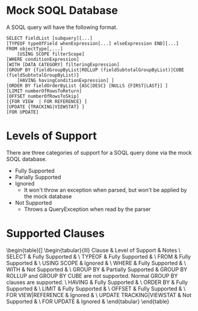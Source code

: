 # Mock SOQL Database


A SOQL query will have the following format.

```
SELECT fieldList [subquery][...]
[TYPEOF typeOfField whenExpression[...] elseExpression END][...]
FROM objectType[,...] 
    [USING SCOPE filterScope]
[WHERE conditionExpression]
[WITH [DATA CATEGORY] filteringExpression]
[GROUP BY {fieldGroupByList|ROLLUP (fieldSubtotalGroupByList)|CUBE (fieldSubtotalGroupByList)} 
    [HAVING havingConditionExpression] ] 
[ORDER BY fieldOrderByList {ASC|DESC} [NULLS {FIRST|LAST}] ]
[LIMIT numberOfRowsToReturn]
[OFFSET numberOfRowsToSkip]
[{FOR VIEW  | FOR REFERENCE} ]
[UPDATE {TRACKING|VIEWSTAT} ]
[FOR UPDATE]
```

# Levels of Support
There are three categories of support for a SOQL query done via the mock SOQL database.
* Fully Supported
* Parially Supported
* Ignored
  * It won't throw an exception when parsed, but won't be applied by the mock database
* Not Supported
  * Throws a QueryException when read by the parser

# Supported Clauses
\begin{table}[]
\begin{tabular}{lll}
Clause & Level of Support & Notes \\
SELECT & Fully Supported &  \\
TYPEOF & Fully Supported &  \\
FROM & Fully Supported &  \\
USING SCOPE & Ignored &  \\
WHERE & Fully Supported &  \\
WITH & Not Supported &  \\
GROUP BY & Partially Supported & GROUP BY ROLLUP and GROUP BY CUBE are not supported. Normal GROUP BY clauses are supported. \\
HAVING & Fully Supported &  \\
ORDER BY & Fully Supported &  \\
LIMIT & Fully Supported &  \\
OFFSET & Fully Supported &  \\
FOR VIEW|REFERENCE & Ignored &  \\
UPDATE TRACKING|VIEWSTAT & Not Supported &  \\
FOR UPDATE & Ignored & 
\end{tabular}
\end{table}
